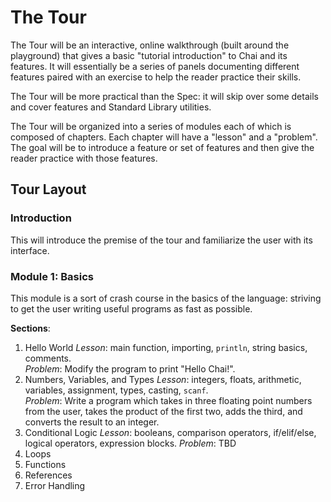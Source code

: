 # The Tour
The Tour will be an interactive, online walkthrough (built around the playground) that gives a basic "tutorial introduction" to Chai and its features.  It will essentially be a series of panels documenting different features paired with an exercise to help the reader practice their skills.

The Tour will be more practical than the Spec: it will skip over some details and cover features and Standard Library utilities.  

The Tour will be organized into a series of modules each of which is composed of chapters.  Each chapter will have a "lesson" and a "problem".  The goal will be to introduce a feature or set of features and then give the reader practice with those features.

## Tour Layout
### Introduction
This will introduce the premise of the tour and familiarize the user with its interface.

### Module 1: Basics
This module is a sort of crash course in the basics of the language: striving to get the user writing useful programs as fast as possible.

**Sections**:
1. Hello World
	*Lesson*: main function, importing, `println`, string basics, comments.  
	*Problem*: Modify the program to print "Hello Chai!".
2. Numbers, Variables, and Types
	*Lesson*: integers, floats, arithmetic, variables, assignment, types, casting, `scanf`.  
	*Problem*: Write a program which takes in three floating point numbers from the user, takes the product of the first two, adds the third, and converts the result to an integer.
3. Conditional Logic
	*Lesson*: booleans, comparison operators, if/elif/else, logical operators, expression blocks.
	*Problem*: TBD
4. Loops
5. Functions
6. References
7. Error Handling
	
